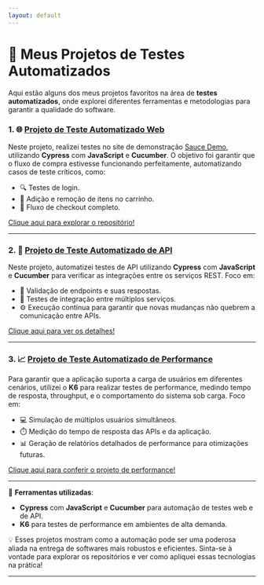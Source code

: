 ```yaml
---
layout: default
---
```


# 🚀 Meus Projetos de Testes Automatizados

Aqui estão alguns dos meus projetos favoritos na área de **testes automatizados**, onde explorei diferentes ferramentas e metodologias para garantir a qualidade do software.

### 1. 🌐 [Projeto de Teste Automatizado Web](https://github.com/thamiresfm/TestWeb)

Neste projeto, realizei testes no site de demonstração [Sauce Demo](https://www.saucedemo.com/inventory.html), utilizando **Cypress** com **JavaScript** e **Cucumber**. O objetivo foi garantir que o fluxo de compra estivesse funcionando perfeitamente, automatizando casos de teste críticos, como:

- 🔍 Testes de login.
- 🛒 Adição e remoção de itens no carrinho.
- 🧾 Fluxo de checkout completo.

[Clique aqui para explorar o repositório!](https://github.com/thamiresfm/TestWeb)

---

### 2. 🔗 [Projeto de Teste Automatizado de API](https://github.com/thamiresfm/TesteDeAPI)

Neste projeto, automatizei testes de API utilizando **Cypress** com **JavaScript** e **Cucumber** para verificar as integrações entre os serviços REST. Foco em:

- 📑 Validação de endpoints e suas respostas.
- 🔄 Testes de integração entre múltiplos serviços.
- ⚙️ Execução contínua para garantir que novas mudanças não quebrem a comunicação entre APIs.

[Clique aqui para ver os detalhes!](https://github.com/thamiresfm/TesteDeAPI)

---

### 3. 📈 [Projeto de Teste Automatizado de Performance](https://github.com/thamiresfm/TestePerformance)

Para garantir que a aplicação suporta a carga de usuários em diferentes cenários, utilizei o **K6** para realizar testes de performance, medindo tempo de resposta, throughput, e o comportamento do sistema sob carga. Foco em:

- 💻 Simulação de múltiplos usuários simultâneos.
- ⏱️ Medição do tempo de resposta das APIs e da aplicação.
- 📊 Geração de relatórios detalhados de performance para otimizações futuras.

[Clique aqui para conferir o projeto de performance!](https://github.com/thamiresfm/TestePerformance)

---

🎯 **Ferramentas utilizadas**:
- **Cypress** com **JavaScript** e **Cucumber** para automação de testes web e de API.
- **K6** para testes de performance em ambientes de alta demanda.

💡 Esses projetos mostram como a automação pode ser uma poderosa aliada na entrega de softwares mais robustos e eficientes. Sinta-se à vontade para explorar os repositórios e ver como apliquei essas tecnologias na prática!

---


